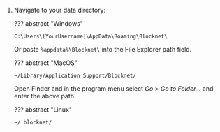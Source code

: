 1. Navigate to your data directory:

	??? abstract "Windows"
	```
	C:\Users\[YourUsername]\AppData\Roaming\Blocknet\
	```
	Or paste `%appdata%\Blocknet\` into the File Explorer path field.
	
	??? abstract "MacOS"
	```
	~/Library/Application Support/Blocknet/
	```
	Open Finder and in the program menu select *Go* > *Go to Folder...* and enter the above path.

	??? abstract "Linux"
	```
	~/.blocknet/
	```
